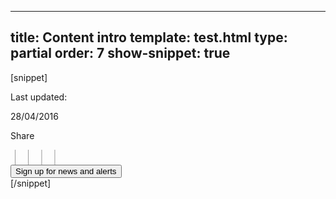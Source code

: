 ---
title: Content intro
template: test.html
type: partial
order: 7
show-snippet: true
------------------
[snippet]
<!--intro-->
<div class="wrapper content--intro" id="sidebar-start">
    <div class="col-wrap">
        <div class="wrapper">
            <!--fixed sidebar menu-->
            <div class="col col--fluid-3 padding-top--6" id="sidebar-width">
                <div class="content--tile-signup" id="sidebar">
                    <p>Last updated:</p>
                    <p class="font-size--bold">28/04/2016</p>
                    <div class="share">
                        <p>Share</p>
                        <span style="display: inline-block">
                            <span class="icon icon-linkedin--black-small"></span>
                            <span style="font-size:20px; font-weight: 100; padding: 0 5px;"> | </span>
                            <span class="icon icon-google--black-small"></span>
                            <span style="font-size:20px; font-weight: 100; padding: 0 5px;"> | </span>
                            <span class="icon icon-twitter--black-small"></span>
                            <span style="font-size:20px; font-weight: 100; padding: 0 5px;"> | </span>
                            <span class="icon icon-facebook--black-small"></span>
                            <span style="font-size:20px; font-weight: 100; padding: 0 5px;"> | </span>
                            <span class="icon icon-share--black-small"></span>
                        </span>
                    </div>
                    <div class="font-size--small">
                        <button class="btn btn--content">Sign up for
                            news and alerts
                        </button>
                    </div>
                </div>
            </div>
            <div class="col col--fluid-sm-12 col--fluid-10 padding-top--6">
                <img src="../assets/img/fsa-news-hero1.png" alt="" class="img-responsive">
            </div>
        </div>
    </div>
</div>
[/snippet]

